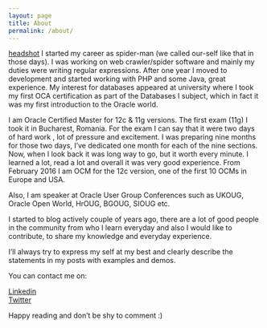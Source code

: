 ```yaml
---
layout: page
title: About
permalink: /about/
---
```


[headshot](/assets/Ivica_front_page.jpg) I started my career as spider-man (we called our-self like that in those days). I was working on web crawler/spider software and mainly my duties were writing regular expressions. After one year I moved to development and started working with PHP and some Java, great experience.
My interest for databases appeared at university where I took my first OCA certification as part of the Databases I subject, which in fact it was my first introduction to the Oracle world.

I am Oracle Certified Master for 12c & 11g versions. The first exam (11g) I took it in Bucharest, Romania. For the exam I can say that it were two days of hard work , lot of pressure and excitement. I was preparing nine months for those two days, I’ve dedicated one month for each of the nine sections. Now, when I look back it was long way to go, but it worth every minute. I learned a lot, read a lot and overall it was very good experience. From February 2016 I am OCM for the 12c version, one of the first 10 OCMs in Europe and USA.

Also, I am speaker at Oracle User Group Conferences such as UKOUG, Oracle Open World, HrOUG, BGOUG, SIOUG etc.

I started to blog actively couple of years ago, there are a lot of good people in the community from who I learn everyday and also I would like to contribute, to share my knowledge and everyday experience.

I’ll always try to express my self at my best and clearly describe the statements in my posts with examples and demos.

You can contact me on:

[Linkedin](https://linkedin.com/in/IvicaArsov)<br/>
[Twitter](https://twitter.com/IvicaArsov)

Happy reading and don’t be shy to comment :)
